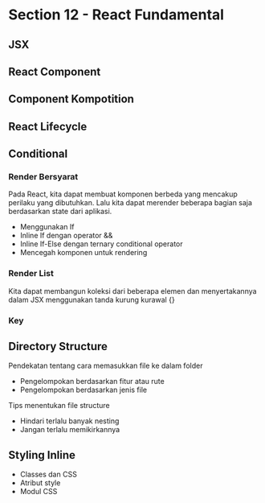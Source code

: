 # Section 12 - React Fundamental

## JSX

## React Component

## Component Kompotition

## React Lifecycle

## Conditional
### Render Bersyarat
Pada React, kita dapat membuat komponen berbeda yang mencakup perilaku yang dibutuhkan. Lalu kita dapat merender beberapa bagian saja berdasarkan state dari aplikasi.
* Menggunakan If
* Inline If dengan operator &&
* Inline If-Else dengan ternary conditional operator
* Mencegah komponen untuk rendering

### Render List
Kita dapat membangun koleksi dari beberapa elemen dan menyertakannya dalam JSX menggunakan tanda kurung kurawal {}

### Key

## Directory Structure
Pendekatan tentang cara memasukkan file ke dalam folder
* Pengelompokan berdasarkan fitur atau rute
* Pengelompokan berdasarkan jenis file

Tips menentukan file structure
* Hindari terlalu banyak nesting
* Jangan terlalu memikirkannya

## Styling Inline
* Classes dan CSS
* Atribut style
* Modul CSS
